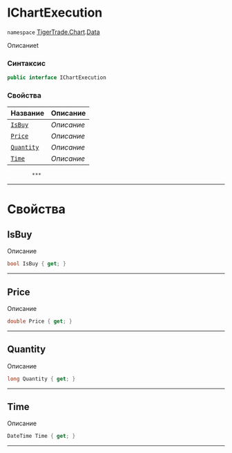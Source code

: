 
# IChartExecution
`namespace` [TigerTrade.Chart](../../TigerTrade.Chart.md).[Data](../../TigerTrade.Chart/Data.md)



Описаниеt

### Синтаксис
```csharp
public interface IChartExecution
```


### Свойства
| Название | Описание |
| --- | --- |
| [`IsBuy`](./IChartExecution.cs/Свойства/IsBuy.md) | *Описание* |
| [`Price`](./IChartExecution.cs/Свойства/Price.md) | *Описание* |
| [`Quantity`](./IChartExecution.cs/Свойства/Quantity.md) | *Описание* |
| [`Time`](./IChartExecution.cs/Свойства/Time.md) | *Описание* |




            ***
  ***
  # Свойства

## IsBuy
Описание

```csharp
bool IsBuy { get; }
```
***

## Price
Описание

```csharp
double Price { get; }
```
***

## Quantity
Описание

```csharp
long Quantity { get; }
```
***

## Time
Описание

```csharp
DateTime Time { get; }
```
***

